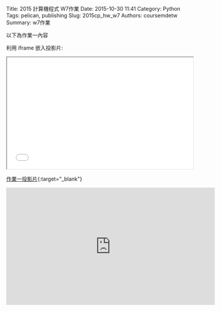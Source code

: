 Title: 2015 計算機程式 W7作業
Date: 2015-10-30 11:41
Category: Python
Tags: pelican, publishing
Slug: 2015cp_hw_w7
Authors: coursemdetw
Summary: w7作業

以下為作業一內容

利用 iframe 嵌入投影片:

<iframe src="40423144_cp_w7_p.html" width="500" height="300"></iframe>

[作業一投影片](40423144_cp_w7_p.html){:target="_blank"}
 
 <iframe width="560" height="315" src="https://www.youtube.com/embed/38lcQsEMGrk" frameborder="0" allowfullscreen></iframe>